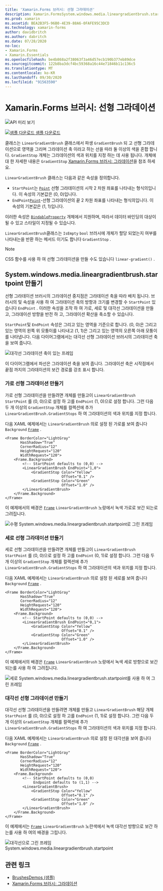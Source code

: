 ```yaml
---
title: 'Xamarin.Forms 브러시: 선형 그라데이션'
description: Xamarin.FormsSystem.windows.media.lineargradientbrush.startpoint 클래스는 선형 그라데이션으로 영역을 그립니다.
ms.prod: xamarin
ms.assetid: BEA2B3F5-96B0-4E39-88A6-0FAFE95C3DCD
ms.technology: xamarin-forms
author: davidbritch
ms.author: dabritch
ms.date: 07/28/2020
no-loc:
- Xamarin.Forms
- Xamarin.Essentials
ms.openlocfilehash: be4b868a2f38063f3a46d57ecb190b377eb89dce
ms.sourcegitcommit: 122b8ba3dcf4bc59368a16c44e71846b11c136c5
ms.translationtype: MT
ms.contentlocale: ko-KR
ms.lasthandoff: 09/30/2020
ms.locfileid: "91563590"
---
```

# <a name="no-locxamarinforms-brushes-linear-gradients"></a>Xamarin.Forms 브러시: 선형 그라데이션

![API 미리 보기](~/media/shared/preview.png "이 API는 현재 시험판임")

[![샘플 다운로드](~/media/shared/download.png) 샘플 다운로드](https://docs.microsoft.com/samples/xamarin/xamarin-forms-samples/userinterface-brushdemos/)

클래스는 `LinearGradientBrush` 클래스에서 파생 `GradientBrush` 되 고 선형 그라데이션으로 영역을 그리며 그라데이션 축 이라고 하는 선을 따라 둘 이상의 색을 혼합 합니다. `GradientStop` 개체는 그라데이션의 색과 위치를 지정 하는 데 사용 됩니다. 개체에 대 한 자세한 내용은 `GradientStop` [ Xamarin.Forms 브러시: 그라데이션](gradient.md)을 참조 하세요.

`LinearGradientBrush` 클래스는 다음과 같은 속성을 정의합니다.

- `StartPoint`는 [`Point`](xref:Xamarin.Forms.Point) 선형 그라데이션의 시작 2 차원 좌표를 나타내는 형식의입니다. 이 속성의 기본값은 (0, 0)입니다.
- `EndPoint`[`Point`](xref:Xamarin.Forms.Point)-선형 그라데이션의 끝 2 차원 좌표를 나타내는 형식의입니다. 이 속성의 기본값은 (1, 1)입니다.

이러한 속성은 [`BindableProperty`](xref:Xamarin.Forms.BindableProperty) 개체에서 지원하며, 따라서 데이터 바인딩의 대상이 될 수 있고 스타일이 지정될 수 있습니다.

`LinearGradientBrush`클래스는 `IsEmpty` `bool` 브러시에 개체가 할당 되었는지 여부를 나타내는을 반환 하는 메서드 이기도 합니다 `GradientStop` .

> [!NOTE]
> CSS 함수를 사용 하 여 선형 그라데이션을 만들 수도 있습니다 `linear-gradient()` .

## <a name="create-a-lineargradientbrush"></a>System.windows.media.lineargradientbrush.startpoint 만들기

선형 그라데이션 브러시의 그라데이션 중지점은 그라데이션 축을 따라 배치 됩니다. 브러시의 및 속성을 사용 하 여 그라데이션 축의 방향과 크기를 변경할 수 `StartPoint` 있습니다 `EndPoint` . 이러한 속성을 조작 하 여 가로, 세로 및 대각선 그라데이션을 만들고, 그라데이션 방향을 반전 하 고, 그라데이션 확산을 축소할 수 있습니다.

`StartPoint`및 `EndPoint` 속성은 그리고 있는 영역을 기준으로 합니다. (0, 0)은 그리고 있는 영역의 왼쪽 위 모퉁이를 나타내고 (1, 1)은 그리고 있는 영역의 오른쪽 아래 모퉁이를 나타냅니다. 다음 다이어그램에서는 대각선 선형 그라데이션 브러시의 그라데이션 축을 보여 줍니다.

![대각선 그라데이션 축이 있는 프레임](lineargradient-images/gradient-axis.png)

이 다이어그램에서 파선은 그라데이션 축을 보여 줍니다. 그라데이션 축은 시작점에서 끝점 까지의 그라데이션의 보간 경로를 강조 표시 합니다.

### <a name="create-a-horizontal-linear-gradient"></a>가로 선형 그라데이션 만들기

가로 선형 그라데이션을 만들려면 개체를 만들고이 `LinearGradientBrush` `StartPoint` 를 (0, 0)으로 설정 하 고를 `EndPoint` (1, 0)으로 설정 합니다. 그런 다음 두 개 이상의 `GradientStop` 개체를 컬렉션에 추가 `LinearGradientBrush.GradientStops` 하 여 그라데이션의 색과 위치를 지정 합니다.

다음 XAML 예제에서는 `LinearGradientBrush` 의로 설정 된 가로를 보여 줍니다 `Background` [`Frame`](xref:Xamarin.Forms.Frame) .

```xaml
<Frame BorderColor="LightGray"
       HasShadow="True"
       CornerRadius="12"
       HeightRequest="120"
       WidthRequest="120">
    <Frame.Background>
        <!-- StartPoint defaults to (0,0) -->
        <LinearGradientBrush EndPoint="1,0">
            <GradientStop Color="Yellow"
                          Offset="0.1" />
            <GradientStop Color="Green"
                          Offset="1.0" />
        </LinearGradientBrush>
    </Frame.Background>
</Frame>  
```

이 예제에서의 배경은 [`Frame`](xref:Xamarin.Forms.Frame) `LinearGradientBrush` 노랑에서 녹색 가로로 보간 되는로 그려집니다.

![수평 System.windows.media.lineargradientbrush.startpoint로 그린 프레임](lineargradient-images/horizontal.png)

### <a name="create-a-vertical-linear-gradient"></a>세로 선형 그라데이션 만들기

세로 선형 그라데이션을 만들려면 개체를 만들고이 `LinearGradientBrush` `StartPoint` 를 (0, 0)으로 설정 하 고를 `EndPoint` (0, 1)로 설정 합니다. 그런 다음 두 개 이상의 `GradientStop` 개체를 컬렉션에 추가 `LinearGradientBrush.GradientStops` 하 여 그라데이션의 색과 위치를 지정 합니다.

다음 XAML 예제에서는 `LinearGradientBrush` 의로 설정 된 세로를 보여 줍니다 `Background` [`Frame`](xref:Xamarin.Forms.Frame) .

```xaml
<Frame BorderColor="LightGray"
       HasShadow="True"
       CornerRadius="12"
       HeightRequest="120"
       WidthRequest="120">
    <Frame.Background>
        <!-- StartPoint defaults to (0,0) -->    
        <LinearGradientBrush EndPoint="0,1">
            <GradientStop Color="Yellow"
                          Offset="0.1" />
            <GradientStop Color="Green"
                          Offset="1.0" />
        </LinearGradientBrush>
    </Frame.Background>
</Frame>
```

이 예제에서의 배경은 [`Frame`](xref:Xamarin.Forms.Frame) `LinearGradientBrush` 노랑에서 녹색 세로 방향으로 보간 되는를 사용 하 여 그려집니다.

![세로 System.windows.media.lineargradientbrush.startpoint를 사용 하 여 그린 프레임](lineargradient-images/vertical.png)

### <a name="create-a-diagonal-linear-gradient"></a>대각선 선형 그라데이션 만들기

대각선 선형 그라데이션을 만들려면 개체를 만들고 `LinearGradientBrush` 해당 개체 `StartPoint` 를 (0, 0)으로 설정 하 고를 `EndPoint` (1, 1)로 설정 합니다. 그런 다음 두 개 이상의 `GradientStop` 개체를 컬렉션에 추가 `LinearGradientBrush.GradientStops` 하 여 그라데이션의 색과 위치를 지정 합니다.

다음 XAML 예제에서는 `LinearGradientBrush` 의로 설정 된 대각선을 보여 줍니다 `Background` [`Frame`](xref:Xamarin.Forms.Frame) .

```xaml
<Frame BorderColor="LightGray"
       HasShadow="True"
       CornerRadius="12"
       HeightRequest="120"
       WidthRequest="120">
    <Frame.Background>
        <!-- StartPoint defaults to (0,0)      
             Endpoint defaults to (1,1) -->
        <LinearGradientBrush>
            <GradientStop Color="Yellow"
                          Offset="0.1" />
            <GradientStop Color="Green"
                          Offset="1.0" />
        </LinearGradientBrush>
    </Frame.Background>
</Frame>
```

이 예제에서는 [`Frame`](xref:Xamarin.Forms.Frame) `LinearGradientBrush` 노란색에서 녹색 대각선 방향으로 보간 하는를 사용 하 여의 배경을 그립니다.

![대각선으로 그린 프레임 System.windows.media.lineargradientbrush.startpoint](lineargradient-images/diagonal.png)

## <a name="related-links"></a>관련 링크

- [BrushesDemos (샘플)](/samples/xamarin/xamarin-forms-samples/userinterface-brushdemos/)
- [Xamarin.Forms 브러시: 그라데이션](gradient.md)
